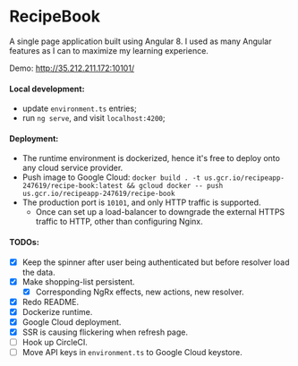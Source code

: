 # RecipeBook
A single page application built using Angular 8. 
I used as many Angular features as I can to maximize my learning experience.

Demo: http://35.212.211.172:10101/

#### Local development:
- update ```environment.ts``` entries;
- run ```ng serve```, and visit ```localhost:4200```;

#### Deployment:
- The runtime environment is dockerized, hence it's free to deploy onto any cloud service provider.
- Push image to Google Cloud: ```docker build . -t us.gcr.io/recipeapp-247619/recipe-book:latest && gcloud docker -- push us.gcr.io/recipeapp-247619/recipe-book```
- The production port is `10101`, and only HTTP traffic is supported.
  - Once can set up a load-balancer to downgrade the external HTTPS traffic to HTTP, other than
    configuring Nginx. 

#### TODOs:
- [x] Keep the spinner after user being authenticated but before resolver load the data.
- [x] Make shopping-list persistent.
  - [x] Corresponding NgRx effects, new actions, new resolver.
- [x] Redo README.
- [x] Dockerize runtime.
- [x] Google Cloud deployment.
- [x] SSR is causing flickering when refresh page.
- [ ] Hook up CircleCI.
- [ ] Move API keys in ```environment.ts``` to Google Cloud keystore.

